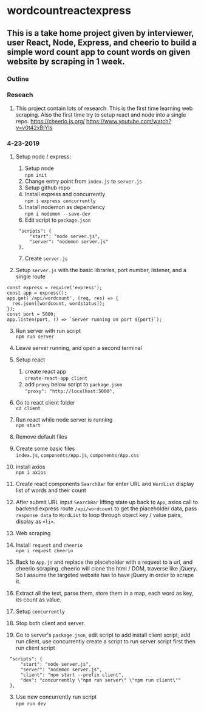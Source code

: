 # wordcountreactexpress
## This is a take home project given by interviewer, user React, Node, Express, and cheerio to build a simple word count app to count words on given website by scraping in 1 week.



### Outline

### Reseach
1. This project contain lots of research. This is the first time learning web scraping. Also the first time try to setup react and node into a single repo.
https://cheerio.js.org/
https://www.youtube.com/watch?v=v0t42xBIYIs


### 4-23-2019
1. Setup node / express:
   1. Setup node<br>
   `npm init`
   2. Change entry point from `index.js` to `server.js`
   3. Setup github repo
   4. Install express and concurrently<br>
   `npm i express concurrently`
   5. Install nodemon as dependency<br>
   `npm i nodemon --save-dev`
   6. Edit script to `package.json`<br>
   ```
    "scripts": {
        "start": "node server.js",
        "server": "nodemon server.js"
    },
   ```
   7. Create `server.js`

2. Setup `server.js` with the basic libraries, port number, listener, and a single route<br>
```
const express = require('express');
const app = express();
app.get('/api/wordcount', (req, res) => {
  res.json([wordcount, wordstatus]);
});
const port = 5000;
app.listen(port, () => `Server running on port ${port}`);
```

3. Run server with run script<br>
`npm run server`

4. Leave server running, and open a second terminal

5. Setup react
   1. create react app<br>
   `create-react-app client`
   2. add `proxy` below script to `package.json`<br>
   `"proxy": "http://localhost:5000",`

6. Go to react client folder<br>
`cd client`

7. Run react while node server is running<br>
`npm start`

8. Remove default files

9. Create some basic files<br>
`index.js`, `components/App.js`, `components/App.css`

10. install axios<br>
`npm i axios`

11. Create react components `SearchBar` for enter URL and `WordList` display list of words and their count

12. After submit URL input `SearchBar` lifting state up back to `App`, axios call to backend express route `/api/wordcount` to get the placeholder data, pass `response data` to `WordList` to loop through object key / value pairs, display as `<li>`.

13. Web scraping
   1. Install `request` and `cheerio`<br>
   `npm i request cheerio`
   2. Back to `App.js` and replace the placeholder with a request to a url, and cheerio scraping. cheerio will clone the html / DOM, traverse like jQuery. So I assume the targeted website has to have jQuery in order to scrape it.
   3. Extract all the text, parse them, store them in a map, each word as key, its count as value.

14. Setup `concurrently`
   1. Stop both client and server.
   2. Go to server's `package.json`, edit script to add install client script, add run client, use concurrently create a script to run server script first then run client script<br>
   ```
    "scripts": {
        "start": "node server.js",
        "server": "nodemon server.js",
        "client": "npm start --prefix client",
        "dev": "concurrently \"npm run server\" \"npm run client\""
    },
   ```
   3. Use new concurrently run script<br>
   `npm run dev`

